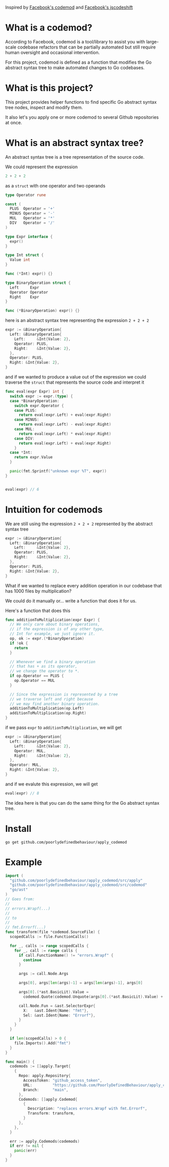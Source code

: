 Inspired by [Facebook's codemod](https://github.com/facebookarchive/codemod) and [Facebook's jscodeshift](https://github.com/facebook/jscodeshift)

# What is a codemod?

According to Facebook, codemod is a tool/library to assist you with large-scale codebase refactors that can be partially automated but still require human oversight and occasional intervention.

For this project, codemod is defined as a function that modifies the Go abstract syntax tree to make automated changes to Go codebases.

# What is this project?

This project provides helper functions to find specific Go abstract syntax tree nodes, inspect and modify them.

It also let's you apply one or more codemod to several Github repositories at once.

# What is an abstract syntax tree?

An abstract syntax tree is a tree representation of the source code.

We could represent the expression

```go
2 + 2 + 2
```

as a `struct` with one operator and two operands

```go
type Operator rune

const (
  PLUS  Operator = '+'
  MINUS Operator = '-'
  MUL   Operator = '*'
  DIV   Operator = '/'
)

type Expr interface {
  expr()
}

type Int struct {
  Value int
}

func (*Int) expr() {}

type BinaryOperation struct {
  Left     Expr
  Operator Operator
  Right    Expr
}

func (*BinaryOperation) expr() {}
```

here is an abstract syntax tree representing the expression `2 + 2 + 2`

```go
expr := &BinaryOperation{
  Left: &BinaryOperation{
    Left:     &Int{Value: 2},
    Operator: PLUS,
    Right:    &Int{Value: 2},
  },
  Operator: PLUS,
  Right: &Int{Value: 2},
}
```

and if we wanted to produce a value out of the expression we could
traverse the `struct` that represents the source code and interpret it

```go
func eval(expr Expr) int {
  switch expr := expr.(type) {
  case *BinaryOperation:
    switch expr.Operator {
    case PLUS:
      return eval(expr.Left) + eval(expr.Right)
    case MINUS:
      return eval(expr.Left) - eval(expr.Right)
    case MUL:
      return eval(expr.Left) * eval(expr.Right)
    case DIV:
      return eval(expr.Left) + eval(expr.Right)
    }
  case *Int:
    return expr.Value
  }

  panic(fmt.Sprintf("unknown expr %T", expr))
}


eval(expr) // 6
```

# Intuition for codemods

We are still using the expression `2 + 2 + 2` represented by the abstract syntax tree

```go
expr := &BinaryOperation{
  Left: &BinaryOperation{
    Left:     &Int{Value: 2},
    Operator: PLUS,
    Right:    &Int{Value: 2},
  },
  Operator: PLUS,
  Right: &Int{Value: 2},
}
```

What if we wanted to replace every addition operation in our codebase that has 1000 files by multiplication?

We could do it manually or... write a function that does it for us.

Here's a function that does this

```go
func additionToMultiplication(expr Expr) {
  // We only care about binary operations,
  // if the expression is of any other type,
  // Int for example, we just ignore it.
  op, ok := expr.(*BinaryOperation)
  if !ok {
    return
  }

  // Whenever we find a binary operation
  // that has + as its operator,
  // we change the operator to *.
  if op.Operator == PLUS {
    op.Operator == MUL
  }

  // Since the expression is represented by a tree
  // we traverse left and right because
  // we may find another binary operation.
  additionToMultiplication(op.Left)
  additionToMultiplication(op.Right)
}
```

if we pass `expr` to `additionToMultiplication`, we will get

```go
expr := &BinaryOperation{
  Left: &BinaryOperation{
    Left:     &Int{Value: 2},
    Operator: MUL,
    Right:    &Int{Value: 2},
  },
  Operator: MUL,
  Right: &Int{Value: 2},
}
```

and if we evalute this expression, we will get

```go
eval(expr) // 8
```

The idea here is that you can do the same thing for the Go abstract syntax tree.

# Install

```terminal
go get github.com/poorlydefinedbehaviour/apply_codemod
```

# Example

```go
import (
  "github.com/poorlydefinedbehaviour/apply_codemod/src/apply"
  "github.com/poorlydefinedbehaviour/apply_codemod/src/codemod"
  "go/ast"
)
// Goes from:
//
// errors.Wrapf(...)
//
// to
//
// fmt.Errorf(...)
func transform(file *codemod.SourceFile) {
  scopedCalls := file.FunctionCalls()

  for _, calls := range scopedCalls {
    for _, call := range calls {
      if call.FunctionName() != "errors.Wrapf" {
        continue
      }

      args := call.Node.Args

      args[0], args[len(args)-1] = args[len(args)-1], args[0]

      args[0].(*ast.BasicLit).Value =
        codemod.Quote(codemod.Unquote(args[0].(*ast.BasicLit).Value) + ": %w")

      call.Node.Fun = &ast.SelectorExpr{
        X:   &ast.Ident{Name: "fmt"},
        Sel: &ast.Ident{Name: "Errorf"},
      }
    }
  }

  if len(scopedCalls) > 0 {
    file.Imports().Add("fmt")
  }
}

func main() {
  codemods := []apply.Target{
    {
      Repo: apply.Repository{
        AccessToken: "github_access_token",
        URL:         "https://github.com/PoorlyDefinedBehaviour/apply_codemod_test",
        Branch:      "main",
      },
      Codemods: []apply.Codemod{
        {
          Description: "replaces errors.Wrapf with fmt.Errorf",
          Transform: transform,
        }
      },
    },
  }

  err := apply.Codemods(codemods)
  if err != nil {
    panic(err)
  }
}
```
